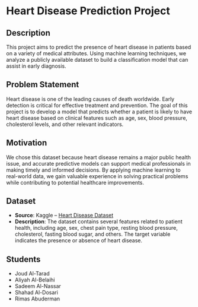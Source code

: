 # Heart Disease Prediction Project

## Description  
This project aims to predict the presence of heart disease in patients based on a variety of medical attributes. Using machine learning techniques, we analyze a publicly available dataset to build a classification model that can assist in early diagnosis.

## Problem Statement  
Heart disease is one of the leading causes of death worldwide. Early detection is critical for effective treatment and prevention. The goal of this project is to develop a model that predicts whether a patient is likely to have heart disease based on clinical features such as age, sex, blood pressure, cholesterol levels, and other relevant indicators.

## Motivation  
We chose this dataset because heart disease remains a major public health issue, and accurate predictive models can support medical professionals in making timely and informed decisions. By applying machine learning to real-world data, we gain valuable experience in solving practical problems while contributing to potential healthcare improvements.

## Dataset  
- **Source**: Kaggle – [Heart Disease Dataset](https://www.kaggle.com/datasets/johnsmith88/heart-disease-dataset)  
- **Description**: The dataset contains several features related to patient health, including age, sex, chest pain type, resting blood pressure, cholesterol, fasting blood sugar, and others. The target variable indicates the presence or absence of heart disease.

## Students  
- Joud Al-Tarad  
- Aliyah Al-Belaihi 
- Sadeem Al-Nassar  
- Shahad Al-Dosari  
- Rimas Abuderman
